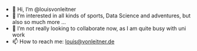 - 👋 Hi, I’m @louisvonleitner
- 👀 I’m interested in all kinds of sports, Data Science and adventures, but also so much more ...
- 💞️ I’m not really looking to collaborate now, as I am quite busy with uni work
- 📫 How to reach me: louis@vonleitner.de

<!---
louisvonleitner/louisvonleitner is a ✨ special ✨ repository because its `README.md` (this file) appears on your GitHub profile.
You can click the Preview link to take a look at your changes.
--->
